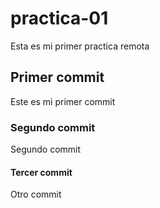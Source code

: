 # practica-01
Esta es mi primer practica remota

## Primer commit
Este es mi primer commit

### Segundo commit
Segundo commit

#### Tercer commit
Otro commit

